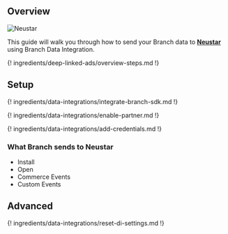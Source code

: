 ## Overview

![Neustar](https://cdn.branch.io/branch-assets/ad-partner-manager//Neustar_logo-1558060067413.png)

This guide will walk you through how to send your Branch data to **[Neustar](https://www.home.neustar/)** using Branch Data Integration.

{! ingredients/deep-linked-ads/overview-steps.md !}

## Setup

{! ingredients/data-integrations/integrate-branch-sdk.md !}

{! ingredients/data-integrations/enable-partner.md !}

{! ingredients/data-integrations/add-credentials.md !}

### What Branch sends to Neustar

* Install
* Open
* Commerce Events
* Custom Events 

## Advanced

{! ingredients/data-integrations/reset-di-settings.md !}
